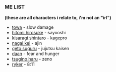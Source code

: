 ### ME LIST
<b>(these are all characters i relate to, i'm not an "irl")</b>
+ [towa](https://www.nitrochiral.com/game/slow-damage/img/characters/character_towa_near.png) - slow damage
+ [hitomi hirosuke](https://booth.pximg.net/c/620x620/5233468d-6dba-470b-912c-ce0659a49321/i/1322395/b02f7a5d-9efb-4b1a-b91c-b36fc8c419bb_base_resized.jpg) - sayooshi
+ [kisaragi shintaro](https://pbs.twimg.com/media/E1JRSAeXMAQCsxd?format=png&name=900x900) - kagepro
+ [nagai kei](https://ogre.natalie.mu/media/news/eiga/2016/1104/ajin_201611_02.jpg?imwidth=750&imdensity=1) - ajin
+ [geto suguru](https://i.pinimg.com/originals/0e/01/c7/0e01c70df4135c5e06f692316c20913f.jpg) - jujutsu kaisen
+ [daan](https://pbs.twimg.com/media/GJUNtjgWAAA-FIu?format=png&name=900x900) - fear and hunger
+ [tsugino haru](https://static1.personality-database.com/profile_images/bf3ce3d4750649c88f21c1aa943b1b6a.png) - zeno
+ [ryker](https://rossocadere.neocities.org/assets/icons/rykerportrait.png) - 8:11
